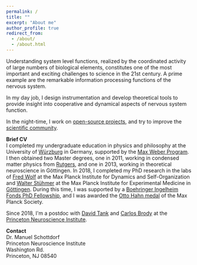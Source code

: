 ```yaml
---
permalink: /
title: ""
excerpt: "About me"
author_profile: true
redirect_from: 
  - /about/
  - /about.html
---
```


Understanding system level functions, realized by the coordinated activity of large numbers of biological elements, constitutes one of the most important and exciting challenges to science in the 21st century. A prime example are the remarkable information processing functions of the nervous system. 

In my day job, I design instrumentation and develop theoretical tools to provide insight into cooperative and dynamical aspects of nervous system function.<br />

In the night-time, I work on [open-source projects](https://www.medrxiv.org/content/10.1101/2020.10.02.20206037v1), and try to improve the [scientific community](https://elifesciences.org/articles/21718).

**Brief CV**<br />
I completed my undergraduate education in physics and philosophy at the University of [Würzburg](https://www.physik.uni-wuerzburg.de/en/tp3/people/alumni/m-sc-manuel-schottdorf/) in Germany, supported by the [Max Weber Program](https://www.elitenetzwerk.bayern.de/en/home/funding-programs/max-weber-program). I then obtained two Master degrees, one in 2011, working in condensed matter physics from [Rutgers](http://cgisvr.physics.rutgers.edu/cgi-bin/physdb/genpip.pl?Schottdorf), and one in 2013, working in theoretical neuroscience in Göttingen. In 2018, I completed my PhD research in the labs of [Fred Wolf](https://www.uni-goettingen.de/en/58058.html) at the Max Planck Institute for Dynamics and Self-Organization and [Walter Stühmer](https://www.mpg.de/390599/experimentelle_medizin_wissM3) at the Max Planck Institute for Experimental Medicine in [Göttingen](https://www.ds.mpg.de/staff/20433). During this time, I was supported by a [Boehringer Ingelheim Fonds PhD Fellowship](https://www.bifonds.de/index.html), and I was awarded the [Otto Hahn medal](https://www.mpg.de/prizes/otto-hahn-medal) of the Max Planck Society.<br />

Since 2018, I'm a postdoc with [David Tank](https://pni.princeton.edu/faculty/david-tank) and [Carlos Brody](https://pni.princeton.edu/faculty/carlos-brody) at the [Princeton Neuroscience Institute](https://pni.princeton.edu/directory/manuel-schottdorf).

**Contact**<br />
Dr. Manuel Schottdorf <br />
Princeton Neuroscience Institute<br />
Washington Rd.<br />
Princeton, NJ 08540